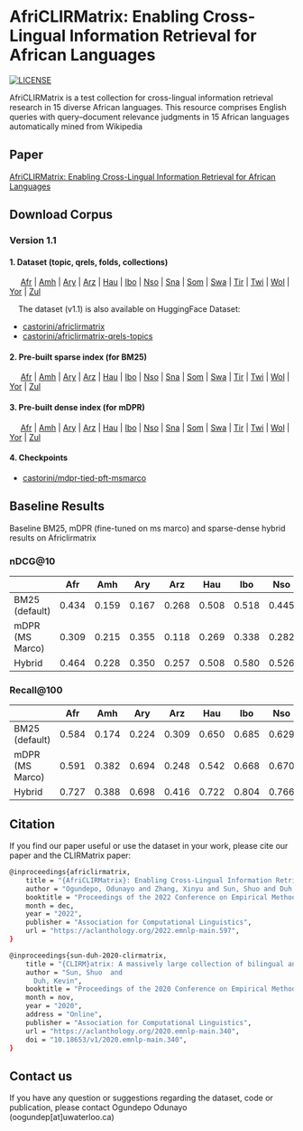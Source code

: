 # AfriCLIRMatrix: Enabling Cross-Lingual Information Retrieval for African Languages

[![LICENSE](https://img.shields.io/badge/license-Apache-blue.svg?style=flat)](https://www.apache.org/licenses/LICENSE-2.0)

AfriCLIRMatrix is a test collection for cross-lingual information retrieval research in 15 diverse African languages.
This resource comprises English queries with query–document relevance judgments in 15 African languages automatically mined from Wikipedia

## Paper

[AfriCLIRMatrix: Enabling Cross-Lingual Information Retrieval for African Languages](https://preview.aclanthology.org/emnlp-22-ingestion/2022.emnlp-main.597/)

## Download Corpus

### Version 1.1

#### 1. Dataset (topic, qrels, folds, collections)
&nbsp;&nbsp;&nbsp;&nbsp; [Afr](https://huggingface.co/datasets/castorini/africlirmatrix) \| [Amh](https://huggingface.co/datasets/castorini/africlirmatrix/viewer/amharic/train) \| [Ary](https://huggingface.co/datasets/castorini/africlirmatrix/viewer/moroccan_arabic/train) \| [Arz](https://huggingface.co/datasets/castorini/africlirmatrix/viewer/egyptian_arabic/train) \| [Hau](https://huggingface.co/datasets/castorini/africlirmatrix/viewer/hausa/train) \| [Ibo](https://huggingface.co/datasets/castorini/africlirmatrix/viewer/igbo/train) \| [Nso](https://huggingface.co/datasets/castorini/africlirmatrix/viewer/northern_sotho/train) \| [Sna](https://huggingface.co/datasets/castorini/africlirmatrix/viewer/shona/train) \| [Som](https://huggingface.co/datasets/castorini/africlirmatrix/viewer/somali/train) \| [Swa](https://huggingface.co/datasets/castorini/africlirmatrix/viewer/swahili/train) \| [Tir](https://huggingface.co/datasets/castorini/africlirmatrix/viewer/tigrinya/train) \| [Twi](https://huggingface.co/datasets/castorini/africlirmatrix/viewer/twi/train) \| [Wol](https://huggingface.co/datasets/castorini/africlirmatrix/viewer/wolof/train) \| [Yor](https://huggingface.co/datasets/castorini/africlirmatrix/viewer/yoruba/train) \| [Zul](https://huggingface.co/datasets/castorini/africlirmatrix/viewer/zulu/train)

&nbsp;&nbsp;&nbsp;&nbsp;The dataset (v1.1) is also available on HuggingFace Dataset:
- [castorini/africlirmatrix](https://huggingface.co/datasets/castorini/africlirmatrix)
- [castorini/africlirmatrix-qrels-topics](https://github.com/castorini/africlirmatrix/tree/main/test)

#### 2. Pre-built sparse index (for BM25)
&nbsp;&nbsp;&nbsp;&nbsp; [Afr]() \| [Amh]() \| [Ary]() \| [Arz]() \| [Hau]() \| [Ibo]() \| [Nso]() \| [Sna]() \| [Som]() \| [Swa]() \| [Tir](Tir) \| [Twi](Twi) \| [Wol](Wol) \| [Yor](Yor) \| [Zul](Zul)

#### 3. Pre-built dense index (for mDPR)
&nbsp;&nbsp;&nbsp;&nbsp; [Afr]() \| [Amh]() \| [Ary]() \| [Arz]() \| [Hau]() \| [Ibo]() \| [Nso]() \| [Sna]() \| [Som]() \| [Swa]() \| [Tir](Tir) \| [Twi](Twi) \| [Wol](Wol) \| [Yor](Yor) \| [Zul](Zul)

#### 4. Checkpoints
- [castorini/mdpr-tied-pft-msmarco](https://huggingface.co/castorini/mdpr-tied-pft-msmarco)

## Baseline Results
Baseline BM25, mDPR (fine-tuned on ms marco) and sparse-dense hybrid results on Africlirmatrix

### nDCG@10
|                |   Afr  |   Amh  |   Ary  |   Arz  |   Hau  |   Ibo  |  Nso  |  Sna  |   Som  |   Swa  |   Tir  |   Twi  |   Wol  |   Yor  |   Zul  |  avg  |
|----------------|:-----:|:-----:|:-----:|:-----:|:-----:|:-----:|:-----:|:-----:|:-----:|:-----:|:-----:|:-----:|:-----:|:-----:|:-----:|:-----:|
| BM25 (default) | 0.434 | 0.159 | 0.167 | 0.268 | 0.508 | 0.518 | 0.445 | 0.262 | 0.305 | 0.418 | 0.080 | 0.513 | 0.134 | 0.484 | 0.247 | 0.329 |
| mDPR (MS Marco) | 0.309 | 0.215 | 0.355 | 0.118 | 0.269 | 0.338 | 0.282 | 0.351 | 0.218 | 0.335 | 0.265 | 0.333 | 0.232 | 0.377 | 0.178 | 0.281 |
| Hybrid |  0.464 | 0.228 | 0.350 | 0.257 | 0.508 | 0.580 | 0.526 | 0.394 | 0.344 | 0.477 | 0.239 | 0.547 | 0.233 | 0.532 | 0.273 | 0.397 |

### Recall@100
|                |    Afr  |   Amh  |   Ary  |   Arz  |   Hau  |   Ibo  |  Nso  |  Sna  |   Som  |   Swa  |   Tir  |   Twi |   Wo  |   Yo  |   Zu  |  avg  |
|----------------|:-----:|:-----:|:-----:|:-----:|:-----:|:-----:|:-----:|:-----:|:-----:|:-----:|:-----:|:-----:|:-----:|:-----:|:-----:|:-----:|
| BM25 (default) | 0.584 | 0.174 | 0.224 | 0.309 | 0.650 | 0.685 | 0.629 | 0.346 | 0.403 | 0.556 | 0.080 | 0.560 | 0.166 | 0.627 | 0.289 | 0.418 |
| mDPR (MS Marco) |  0.591 | 0.382 | 0.694 | 0.248 | 0.542 | 0.668 | 0.670 | 0.642 | 0.445 | 0.595 | 0.580 | 0.664 | 0.548 | 0.655 | 0.361 | 0.552 | 
| Hybrid |  0.727 | 0.388 | 0.698 | 0.416 | 0.722 | 0.804 | 0.766 | 0.684 | 0.535 | 0.690 | 0.600 | 0.732 |0.556 | 0.750 | 0.448 | 0.634 |


## Citation
If you find our paper useful or use the dataset in your work, please cite our paper and the CLIRMatrix paper:

```bash
@inproceedings{africlirmatrix,
    title = "{AfriCLIRMatrix}: Enabling Cross-Lingual Information Retrieval for African Languages",
    author = "Ogundepo, Odunayo and Zhang, Xinyu and Sun, Shuo and Duh, Kevin and Lin, Jimmy",
    booktitle = "Proceedings of the 2022 Conference on Empirical Methods in Natural Language Processing (EMNLP)",
    month = dec,
    year = "2022",
    publisher = "Association for Computational Linguistics",
    url = "https://aclanthology.org/2022.emnlp-main.597",
}
```

```bash
@inproceedings{sun-duh-2020-clirmatrix,
    title = "{CLIRM}atrix: A massively large collection of bilingual and multilingual datasets for Cross-Lingual Information Retrieval",
    author = "Sun, Shuo  and
      Duh, Kevin",
    booktitle = "Proceedings of the 2020 Conference on Empirical Methods in Natural Language Processing (EMNLP)",
    month = nov,
    year = "2020",
    address = "Online",
    publisher = "Association for Computational Linguistics",
    url = "https://aclanthology.org/2020.emnlp-main.340",
    doi = "10.18653/v1/2020.emnlp-main.340",
}
```

## Contact us
If you have any question or suggestions regarding the dataset, code or publication, 
please contact Ogundepo Odunayo (oogundep[at]uwaterloo.ca)

